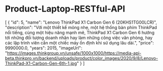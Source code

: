 ﻿# Product-Laptop-RESTful-API
[
    {
        "id": 5,
        "name": "Lenovo ThinkPad X1 Carbon Gen 6 (20KHS1TG00LCR)",
        "description": "Với một thiết kế mỏng nhẹ, một hệ thống bàn phím ThinkPad nổi tiếng, cùng một hiệu năng mạnh mẽ, ThinkPad X1 Carbon Gen 6 hướng tới những đối tượng doanh nhân hay làm những công việc văn phòng, hay các lập trình viên cần một chiếc máy ổn định khi sử dụng lâu dài.",
        "price": 9990000.0,
        "years": 2015,
        "imageUrl": "https://images.thinkgroup.vn/unsafe/1000x1000/https://media-api-beta.thinkpro.vn/backend/uploads/product/color_images/2020/9/8/Lenovo-ThinkPad-X1-Carbon-Gen-6th-1.jpg"
    }
]
